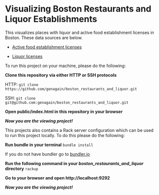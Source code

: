 # Visualizing Boston Restaurants and Liquor Establishments

This visualizes places with liquor and active food establishment licenses in Boston. These data sources are below. 

* [Active food establishment licenses](https://data.cityofboston.gov/Permitting/Active-Food-Establishment-Licenses/gb6y-34cq)

* [Liquor licenses](https://data.cityofboston.gov/dataset/Liquor-Licenses/hda6-fnsh)

To run this project on your machine, please do the following:

**Clone this repository via either HTTP or SSH protocols**

HTTP:
```git clone https://github.com/genagain/boston_restaurants_and_liquor.git```

SSH:
```git clone git@github.com:genagain/boston_restaurants_and_liquor.git```

**Open public/index.html in this repository in your browser**

***Now you are the viewing project!***

This projects also contains a Rack server configuration which can be used to run this project locally. To do this please do the following:

**Run bundle in your terminal**
```bundle install```

If you do not have bundler go to [bundler.io](http://bundler.io/)

**Run the following command in your *boston_restaurants_and_liquor* directory**
```rackup```

**Go to your browser and open http://localhost:9292**

***Now you are the viewing project!***
